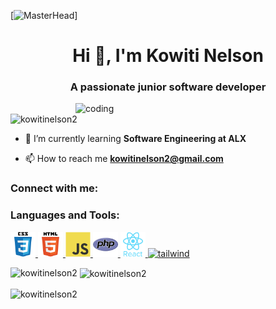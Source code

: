 [![MasterHead](https://pin.it/jFkxRkv)]
<h1 align="center">Hi 👋, I'm Kowiti Nelson</h1>
<h3 align="center">A passionate junior software developer</h3>
<img align="right" alt="coding" width="400" src="https://drive.google.com/file/d/1DB9mm-9dvvzcmqRSpx4iiEV93Z-2wMkV/view?usp=share_link"

<p align="left"> <img src="https://komarev.com/ghpvc/?username=kowitinelson2&label=Profile%20views&color=0e75b6&style=flat" alt="kowitinelson2" /> </p>

- 🌱 I’m currently learning **Software Engineering at ALX**

- 📫 How to reach me **kowitinelson2@gmail.com**

<h3 align="left">Connect with me:</h3>
<p align="left">
</p>

<h3 align="left">Languages and Tools:</h3>
<p align="left"> <a href="https://www.w3schools.com/css/" target="_blank" rel="noreferrer"> <img src="https://raw.githubusercontent.com/devicons/devicon/master/icons/css3/css3-original-wordmark.svg" alt="css3" width="40" height="40"/> </a> <a href="https://www.w3.org/html/" target="_blank" rel="noreferrer"> <img src="https://raw.githubusercontent.com/devicons/devicon/master/icons/html5/html5-original-wordmark.svg" alt="html5" width="40" height="40"/> </a> <a href="https://developer.mozilla.org/en-US/docs/Web/JavaScript" target="_blank" rel="noreferrer"> <img src="https://raw.githubusercontent.com/devicons/devicon/master/icons/javascript/javascript-original.svg" alt="javascript" width="40" height="40"/> </a> <a href="https://www.php.net" target="_blank" rel="noreferrer"> <img src="https://raw.githubusercontent.com/devicons/devicon/master/icons/php/php-original.svg" alt="php" width="40" height="40"/> </a> <a href="https://reactjs.org/" target="_blank" rel="noreferrer"> <img src="https://raw.githubusercontent.com/devicons/devicon/master/icons/react/react-original-wordmark.svg" alt="react" width="40" height="40"/> </a> <a href="https://tailwindcss.com/" target="_blank" rel="noreferrer"> <img src="https://www.vectorlogo.zone/logos/tailwindcss/tailwindcss-icon.svg" alt="tailwind" width="40" height="40"/> </a> </p>

<p><img align="left" src="https://github-readme-stats.vercel.app/api/top-langs?username=kowitinelson2&show_icons=true&locale=en&layout=compact" alt="kowitinelson2" /></p>

<p>&nbsp;<img align="center" src="https://github-readme-stats.vercel.app/api?username=kowitinelson2&show_icons=true&locale=en" alt="kowitinelson2" /></p>

<p><img align="center" src="https://github-readme-streak-stats.herokuapp.com/?user=kowitinelson2&" alt="kowitinelson2" /></p>
